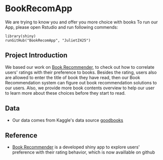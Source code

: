 # BookRecomApp
We are trying to know you and offer you more choice with books
To run our App, please open Rstudio and run following commends:

```
library(shiny)
runGitHub("BookRecomApp", "JulietZ425")
```
## Project Introduction
We based our work on [Book Recommender](https://www.kaggle.com/philippsp/book-recommender-collaborative-filtering-shiny/data), to check out how to correlate users' ratings with their preference to books. Besides the rating, users also are allowed to enter the title of book they have read, then our Book Recommendation system can figure out book recommendation solutions to our users. Also, we provide more book contents overview to help our user to learn more about these choices before they start to read. 
## Data
* Our data comes from Kaggle's data source [goodbooks](https://www.kaggle.com/zygmunt/goodbooks-10k)
## Reference
* [Book Recommender](https://github.com/pspachtholz/BookRecommender) is a developed shiny app to explore users' preference with their rating behavior, which is now availlable on github

